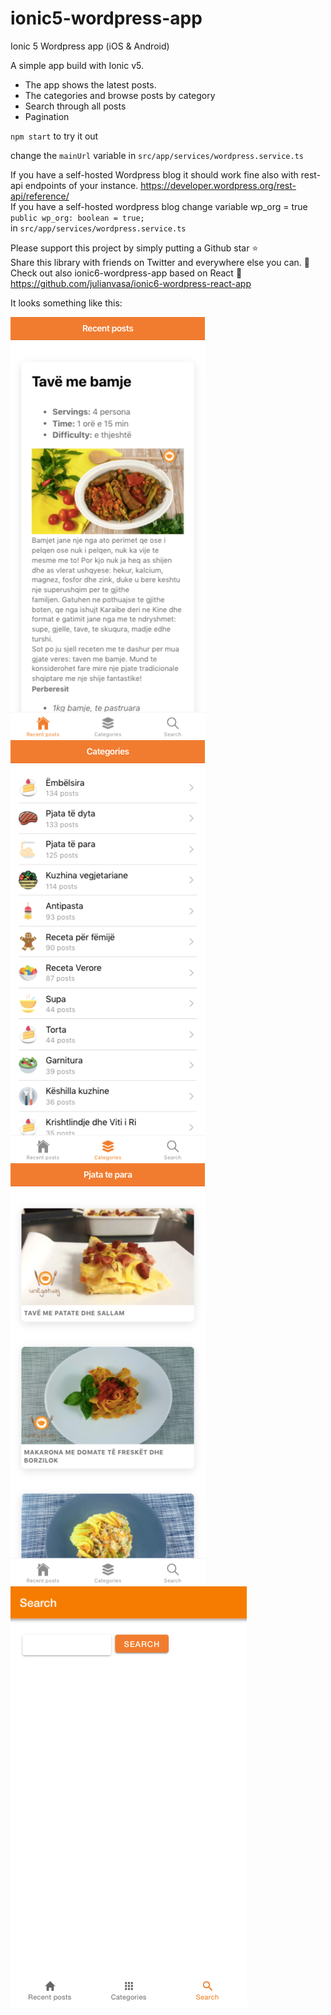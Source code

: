 # ionic5-wordpress-app
Ionic 5 Wordpress app (iOS &amp; Android)

A simple app build with Ionic v5. 

- The app shows the latest posts. 
- The categories and browse posts by category
- Search through all posts
- Pagination

`npm start` to try it out

change the `mainUrl` variable in `src/app/services/wordpress.service.ts`

If you have a self-hosted Wordpress blog it should work fine also with rest-api endpoints of your instance. 
https://developer.wordpress.org/rest-api/reference/<br>
If you have a self-hosted wordpress blog change variable wp_org = true<br>
`public wp_org: boolean = true;`<br>
in `src/app/services/wordpress.service.ts`

Please support this project by simply putting a Github star ⭐ <br>
Share this library with friends on Twitter and everywhere else you can. 🙏<br>
Check out also ionic6-wordpress-app based on React 🎉<br>
https://github.com/julianvasa/ionic6-wordpress-react-app

It looks something like this: 

![Screenshot1](Screenshot1.png)
![Screenshot2](Screenshot2.png)
![Screenshot3](Screenshot3.png)
![Screenshot4](Screenshot4.png)


